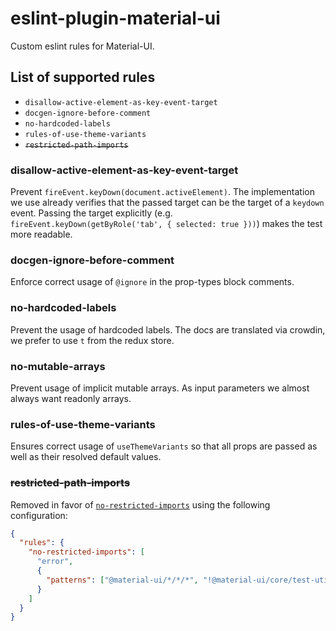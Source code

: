 # eslint-plugin-material-ui

Custom eslint rules for Material-UI.

## List of supported rules

- `disallow-active-element-as-key-event-target`
- `docgen-ignore-before-comment`
- `no-hardcoded-labels`
- `rules-of-use-theme-variants`
- ~~`restricted-path-imports`~~

### disallow-active-element-as-key-event-target

Prevent `fireEvent.keyDown(document.activeElement)`. The implementation
we use already verifies that the passed target can be the target of a
`keydown` event. Passing the target explicitly (e.g. `fireEvent.keyDown(getByRole('tab', { selected: true }))`) makes the test more readable.

### docgen-ignore-before-comment

Enforce correct usage of `@ignore` in the prop-types block comments.

### no-hardcoded-labels

Prevent the usage of hardcoded labels.
The docs are translated via crowdin, we prefer to use `t` from the redux store.

### no-mutable-arrays

Prevent usage of implicit mutable arrays.
As input parameters we almost always want readonly arrays.

### rules-of-use-theme-variants

Ensures correct usage of `useThemeVariants` so that all props are passed as well
as their resolved default values.

### ~~restricted-path-imports~~

Removed in favor of [`no-restricted-imports`](https://eslint.org/docs/rules/no-restricted-imports) using the following configuration:

```json
{
  "rules": {
    "no-restricted-imports": [
      "error",
      {
        "patterns": ["@material-ui/*/*/*", "!@material-ui/core/test-utils/*"]
      }
    ]
  }
}
```

